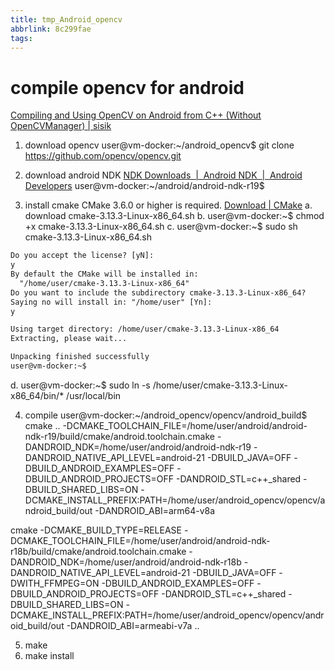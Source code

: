 ```yaml
---
title: tmp_Android_opencv
abbrlink: 8c299fae
tags:
---
```

compile opencv for android
===
[Compiling and Using OpenCV on Android from C++ (Without OpenCVManager) \| sisik](https://www.sisik.eu/blog/android/ndk/opencv-without-java)

1. download opencv
user@vm-docker:~/android_opencv$ git clone https://github.com/opencv/opencv.git

2. download android NDK
[NDK Downloads  \|  Android NDK  |  Android Developers](https://developer.android.com/ndk/downloads/)
user@vm-docker:~/android/android-ndk-r19$

3. install cmake
CMake 3.6.0 or higher is required.
[Download \| CMake](https://cmake.org/download/)
a. download cmake-3.13.3-Linux-x86_64.sh
b. user@vm-docker:~$ chmod +x cmake-3.13.3-Linux-x86_64.sh
c. user@vm-docker:~$ sudo sh cmake-3.13.3-Linux-x86_64.sh
```xml
Do you accept the license? [yN]:
y
By default the CMake will be installed in:
  "/home/user/cmake-3.13.3-Linux-x86_64"
Do you want to include the subdirectory cmake-3.13.3-Linux-x86_64?
Saying no will install in: "/home/user" [Yn]:
y

Using target directory: /home/user/cmake-3.13.3-Linux-x86_64
Extracting, please wait...

Unpacking finished successfully
user@vm-docker:~$
```
d. user@vm-docker:~$ sudo ln -s /home/user/cmake-3.13.3-Linux-x86_64/bin/* /usr/local/bin

4. compile
user@vm-docker:~/android_opencv/opencv/android_build$ cmake .. -DCMAKE_TOOLCHAIN_FILE=/home/user/android/android-ndk-r19/build/cmake/android.toolchain.cmake -DANDROID_NDK=/home/user/android/android-ndk-r19 -DANDROID_NATIVE_API_LEVEL=android-21 -DBUILD_JAVA=OFF -DBUILD_ANDROID_EXAMPLES=OFF -DBUILD_ANDROID_PROJECTS=OFF -DANDROID_STL=c++_shared -DBUILD_SHARED_LIBS=ON -DCMAKE_INSTALL_PREFIX:PATH=/home/user/android_opencv/opencv/android_build/out -DANDROID_ABI=arm64-v8a

cmake -DCMAKE_BUILD_TYPE=RELEASE -DCMAKE_TOOLCHAIN_FILE=/home/user/android/android-ndk-r18b/build/cmake/android.toolchain.cmake -DANDROID_NDK=/home/user/android/android-ndk-r18b -DANDROID_NATIVE_API_LEVEL=android-21 -DBUILD_JAVA=OFF -DWITH_FFMPEG=ON -DBUILD_ANDROID_EXAMPLES=OFF -DBUILD_ANDROID_PROJECTS=OFF -DANDROID_STL=c++_shared -DBUILD_SHARED_LIBS=ON -DCMAKE_INSTALL_PREFIX:PATH=/home/user/android_opencv/opencv/android_build/out -DANDROID_ABI=armeabi-v7a ..

5. make
6. make install